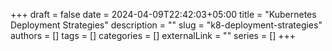 +++ 
draft = false
date = 2024-04-09T22:42:03+05:00
title = "Kubernetes Deployment Strategies"
description = ""
slug = "k8-deployment-strategies"
authors = []
tags = []
categories = []
externalLink = ""
series = []
+++
